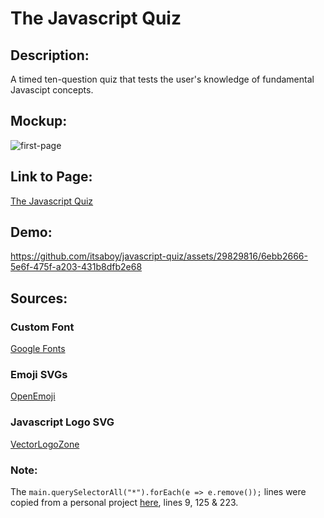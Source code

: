 # The Javascript Quiz

## Description:
A timed ten-question quiz that tests the user's knowledge of fundamental Javascipt concepts.

## Mockup:
![first-page](https://github.com/itsaboy/javascript-quiz/assets/29829816/3ba6f3a1-8285-40bf-99a8-2f9b07e7ca69)

## Link to Page:
[The Javascript Quiz](https://itsaboy.github.io/javascript-quiz/)

## Demo:
https://github.com/itsaboy/javascript-quiz/assets/29829816/6ebb2666-5e6f-475f-a203-431b8dfb2e68

## Sources:
### Custom Font
[Google Fonts](https://fonts.google.com/specimen/Source+Code+Pro?category=Monospace)
### Emoji SVGs
[OpenEmoji](https://openmoji.org/)
### Javascript Logo SVG
[VectorLogoZone](https://www.vectorlogo.zone/)
### Note:
The `main.querySelectorAll("*").forEach(e => e.remove());` lines were copied from a personal project [here](https://github.com/itsaboy/void-warrior-SPA/blob/main/public/assets/scripts/main.js), lines 9, 125 & 223.
